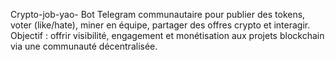  Crypto-job-yao-
Bot Telegram communautaire pour publier des tokens, voter (like/hate), miner en équipe, partager des offres crypto et interagir. Objectif : offrir visibilité, engagement et monétisation aux projets blockchain via une communauté décentralisée.
